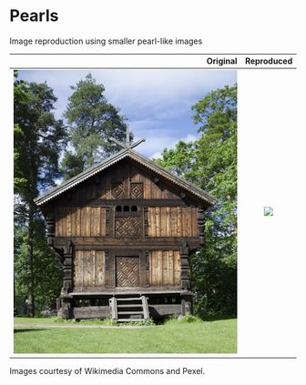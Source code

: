 # Pearls
Image reproduction using smaller pearl-like images

Original 				| Reproduced
-----------------------:|:--------------:
![](tests/test1.jpg)	| ![](tests/test1_out.jpg)

Images courtesy of Wikimedia Commons and Pexel.
